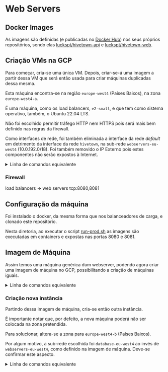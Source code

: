 # Web Servers

## Docker Images
As imagens são definidas (e publicadas no [Docker Hub](https://hub.docker.com)) nos seus próprios repositórios, sendo elas [luckspt/hivetown-api](https://hub.docker.com/r/luckspt/hivetown-api) e [luckspt/hivetown-web](https://hub.docker.com/r/luckspt/hivetown-web).

## Criação VMs na GCP

Para começar, cria-se uma única VM. Depois, criar-se-á uma imagem a partir dessa VM que será então usada para criar máquinas duplicadas dessa mesma.

Esta máquina encontra-se na região `europe-west4` (Países Baixos), na zona `europe-west4-a`.

É uma máquina, como os load balancers, `e2-small`, e que tem como sistema operativo, também, o Ubuntu 22.04 LTS.

Não foi escolhido permitir tráfego HTTP nem HTTPS pois será mais bem definido nas regras da firewall.

Como interfaces de rede, foi também eliminada a interface da rede *default* em detrimento da interface da rede `hivetown`, na sub-rede `webservers-eu-west4` (10.0.192.0/18). Foi também removido o IP Externo pois estes componentes não serão expostos à Internet.
<details>
<summary>Linha de comandos equivalente</summary>

```bash
gcloud compute instances create webserver-1 \
    --project=hivetown \
    --zone=europe-west4-a \
    --machine-type=e2-small \
    --network-interface=network-tier=PREMIUM,subnet=default \
    --maintenance-policy=MIGRATE \
    --provisioning-model=STANDARD \
    --service-account=433774389779-compute@developer.gserviceaccount.com \
    --scopes=https://www.googleapis.com/auth/devstorage.read_only,https://www.googleapis.com/auth/logging.write,https://www.googleapis.com/auth/monitoring.write,https://www.googleapis.com/auth/servicecontrol,https://www.googleapis.com/auth/service.management.readonly,https://www.googleapis.com/auth/trace.append \
    --tags=http-server,https-server \
    --create-disk=auto-delete=yes,boot=yes,device-name=webserver-1,image=projects/debian-cloud/global/images/debian-11-bullseye-v20230411,mode=rw,size=10,type=projects/hivetown/zones/us-central1-a/diskTypes/pd-balanced \
    --metadata=startup-script='sudo su ubuntu;
        cd /home/ubuntu/infrastructure/web-servers/
        bash ./entrypoint.sh'
    --no-shielded-secure-boot \
    --shielded-vtpm \
    --shielded-integrity-monitoring \
    --labels=ec-src=vm_add-gcloud \
    --reservation-affinity=any
```
</details>

### Firewall
load balancers -> web servers tcp:8080,8081

## Configuração da máquina
Foi instalado o docker, da mesma forma que nos balanceadores de carga, e clonado este repositório.

Nesta diretoria, ao executar o script [run-prod.sh](run-prod.sh) as imagens são executadas em containers e expostas nas portas 8080 e 8081.

## Imagem de Máquina
Assim temos uma máquina genérica dum webserver, podendo agora criar uma imagem de máquina no GCP, possibilitando a criação de máquinas iguais.

<details>
<summary>Linha de comandos equivalente</summary>

```bash
gcloud beta compute machine-images create webserver --project=hivetown --description=Hivetown\ Webserver --source-instance=webserver-1 --source-instance-zone=europe-west4-a --storage-location=eu
```
</details>

### Criação nova instância
Partindo dessa imagem de máquina, cria-se então outra instância.

É importante notar que, por defeito, a nova máquina poderá não ser colocada na zona pretendida.

Para solucionar, altera-se a zona para `europe-west4-b` (Países Baixos).

Por algum motivo, a sub-rede escolhida foi `database-eu-west4` ao invés de `webservers-eu-west4`, como definido na imagem de máquina.
Deve-se confirmar este aspecto.

<details>
<summary>Linha de comandos equivalente</summary>

```bash
gcloud compute instances create webserver-2 \
    --project=hivetown \
    --zone=europe-west4-b \
    --machine-type=e2-small \
    --network-interface=subnet=webservers-eu-west4,no-address \
    --maintenance-policy=MIGRATE \
    --provisioning-model=STANDARD \
    --service-account=433774389779-compute@developer.gserviceaccount.com \
    --scopes=https://www.googleapis.com/auth/devstorage.read_only,https://www.googleapis.com/auth/logging.write,https://www.googleapis.com/auth/monitoring.write,https://www.googleapis.com/auth/servicecontrol,https://www.googleapis.com/auth/service.management.readonly,https://www.googleapis.com/auth/trace.append \
    --min-cpu-platform=Automatic \
    --tags=ssh \
    --no-shielded-secure-boot \
    --shielded-vtpm \
    --shielded-integrity-monitoring \
    --labels=ec-src=vm_add-gcloud \
    --reservation-affinity=any \
    --source-machine-image=webserver
```
</details>